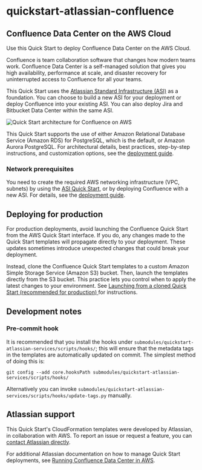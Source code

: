 # quickstart-atlassian-confluence
## Confluence Data Center on the AWS Cloud

Use this Quick Start to deploy Confluence Data Center on the AWS Cloud.

Confluence is team collaboration software that changes how modern teams work. Confluence Data Center is a self-managed solution that gives you high availability, performance at scale, and disaster recovery for uninterrupted access to Confluence for all your teams.

This Quick Start uses the [Atlassian Standard Infrastructure (ASI)](https://fwd.aws/xYyYy) as a foundation. You can choose to build a new ASI for your deployment or deploy Confluence into your existing ASI. You can also deploy Jira and Bitbucket Data Center within the same ASI.

![Quick Start architecture for Confluence on AWS](https://d0.awsstatic.com/partner-network/QuickStart/datasheets/confluence-on-aws-architecture.png)

This Quick Start supports the use of either Amazon Relational Database Service (Amazon RDS) for PostgreSQL, which is the default, or Amazon Aurora PostgreSQL. For architectural details, best practices, step-by-step instructions, and customization options, see the [deployment guide](https://fwd.aws/kBpWN).

### Network prerequisites

You need to create the required AWS networking infrastructure
(VPC, subnets) by using the [ASI Quick Start](https://fwd.aws/xYyYy), or by deploying Confluence with a new ASI.
For details, see the [deployment guide](https://fwd.aws/kBpWN).

## Deploying for production

For production deployments, avoid launching the Confluence Quick Start from the AWS Quick Start interface. If you do, any changes made to the Quick Start templates will propagate directly to your deployment. These updates sometimes introduce unexpected changes that could break your deployment.

Instead, clone the Confluence Quick Start templates to a custom Amazon Simple Storage Service (Amazon S3) bucket. Then, launch the templates directly from the S3 bucket. This practice lets you control when to apply the latest changes to your environment. See [Launching from a cloned Quick Start (recommended for production)
](https://confluence.atlassian.com/x/dRBzN#RunningConfluenceDataCenterinAWS-s3bucketcustom) for instructions.


## Development notes

### Pre-commit hook

It is recommended that you install the hooks under `submodules/quickstart-atlassian-services/scripts/hooks/`; this will
ensure that the metadata tags in the templates are automatically updated on
commit. The simplest method of doing this is:

    git config --add core.hooksPath submodules/quickstart-atlassian-services/scripts/hooks/

Alternatively you can invoke
`submodules/quickstart-atlassian-services/scripts/hooks/update-tags.py`
manually.

## Atlassian support

This Quick Start's CloudFormation templates were developed by Atlassian, in collaboration with AWS. To report an issue or request a feature, you can [contact Atlassian directly](https://support.atlassian.com/contact/#/).

For additional Atlassian documentation on how to manage Quick Start deployments, see [Running Confluence Data Center in AWS](https://confluence.atlassian.com/x/dRBzN).
